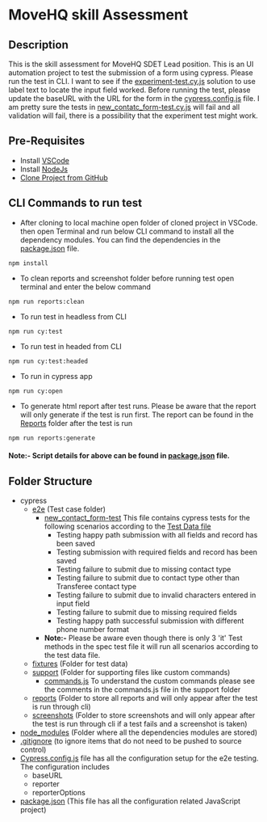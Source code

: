 # **MoveHQ skill Assessment**

## **Description**
This is the skill assessment for MoveHQ SDET Lead position. This is an UI automation project to test the submission of a form using cypress. Please run the test in CLI. I want to see if the [experiment-test.cy.js](cypress\e2e\experiment-test.cy.js) solution to use label text to locate the input field worked. Before running the test, please update the baseURL with the URL for the form in the [cypress.config.js]() file. I am pretty sure the tests in [new_contatc_form-test.cy.js](cypress\e2e\new_contact_form-test.cy.js) will fail and all validation will fail, there is a possibility that the experiment test might work.
## **Pre-Requisites**
* Install [VSCode](https://code.visualstudio.com/download)
* Install [NodeJs](https://nodejs.org/en/download/)
* [Clone Project from GitHub](https://github.com/a-uzzaman/MoveHQ_skill_Assesment)

## **CLI Commands to run test**

* After cloning to local machine open folder of cloned project in VSCode. then open Terminal and run below CLI command to install all the dependency modules. You can find the dependencies in the [package.json](package.json) file.
```
npm install
```

* To clean reports and screenshot folder before running test open terminal and enter the below command

```
npm run reports:clean
```
* To run test in headless from CLI

```
npm run cy:test
```
* To run test in headed from CLI

```
npm run cy:test:headed
```
* To run in cypress app
```
npm run cy:open
```
* To generate html report after test runs. Please be aware that the report will only generate if the test is run first. The report can be found in the [Reports](cypress/reports) folder after the test is run
```
npm run reports:generate
```

#### **Note:-** Script details for above can be found in [package.json](package.json) file.


##  **Folder Structure**
* cypress
    * [e2e](cypress/e2e) (Test case folder)
        * [new_contact_form-test](cypress/e2e/new_contact_form-test.cy.js) This file contains cypress tests for the following scenarios according to the [Test Data file](cypress\fixtures\basicTestData.json) 
            * Testing happy path submission with all fields and record has been saved
            * Testing submission with required fields and record has been saved
            * Testing failure to submit due to missing contact type
            * Testing failure to submit due to contact type other than Transferee contact type
            * Testing failure to submit due to invalid characters entered in input field
            * Testing failure to submit due to missing required fields
            * Testing happy path successful submission with different phone number format
        * **Note:-** Please be aware even though there is only 3 'it' Test methods in the spec test file it will run all scenarios according to the test data file. 
    * [fixtures](cypress/fixtures) (Folder for test data)
    * [support](cypress/support) (Folder for supporting files like custom commands)
        * [commands.js](cypress/support/commands.js) To understand the custom commands please see the comments in the commands.js file in the support folder
    * [reports](cypress/reports) (Folder to store all reports and will only appear after the test is run through cli)
    * [screenshots](cypress/screenshots) (Folder to store screenshots and will only appear after the test is run through cli if a test fails and a screenshot is taken)
* [node_modules](node_modules) (Folder where all the dependencies modules are stored)
* [.gitignore](.gitignore) (to ignore items that do not need to be pushed to source control)
* [Cypress.config.js](cypress.config.js) file has all the configuration setup for the e2e testing. The configuration includes
    * baseURL
    * reporter
    * reporterOptions
* [package.json](package.json) (This file has all the configuration related JavaScript project)


